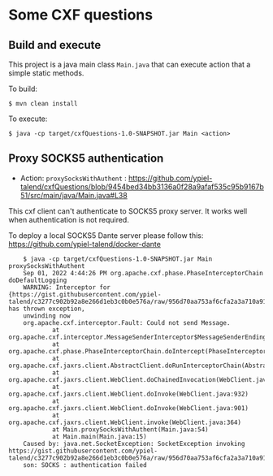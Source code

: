 Some CXF questions
==================

Build and execute
-----------------

This project is a java main class `Main.java` that can execute action that a simple static methods.

To build:

    $ mvn clean install

To execute:

    $ java -cp target/cxfQuestions-1.0-SNAPSHOT.jar Main <action>

Proxy SOCKS5 authentication
---------------------------

- Action: `proxySocksWithAuthent` : https://github.com/ypiel-talend/cxfQuestions/blob/9454bed34bb3136a0f28a9afaf535c95b9167b51/src/main/java/Main.java#L38

This cxf client can't authenticate to SOCKS5 proxy server. It works well
when authentication is not required.

To deploy a local SOCKS5 Dante server please follow this:
https://github.com/ypiel-talend/docker-dante

        $ java -cp target/cxfQuestions-1.0-SNAPSHOT.jar Main  proxySocksWithAuthent                                                             
        Sep 01, 2022 4:44:26 PM org.apache.cxf.phase.PhaseInterceptorChain doDefaultLogging                                                                                                                        
        WARNING: Interceptor for {https://gist.githubusercontent.com/ypiel-talend/c3277c902b92a8e266d1eb3c0b0e576a/raw/956d70aa753af6cfa2a3a710a9150deff70b47f6/geologists_ok.json}WebClient has thrown exception, 
        unwinding now                                                                                                                                                                                              
        org.apache.cxf.interceptor.Fault: Could not send Message.                                                                                                                                                  
                at org.apache.cxf.interceptor.MessageSenderInterceptor$MessageSenderEndingInterceptor.handleMessage(MessageSenderInterceptor.java:67)                                                              
                at org.apache.cxf.phase.PhaseInterceptorChain.doIntercept(PhaseInterceptorChain.java:307)
                at org.apache.cxf.jaxrs.client.AbstractClient.doRunInterceptorChain(AbstractClient.java:710)
                at org.apache.cxf.jaxrs.client.WebClient.doChainedInvocation(WebClient.java:1086)
                at org.apache.cxf.jaxrs.client.WebClient.doInvoke(WebClient.java:932)
                at org.apache.cxf.jaxrs.client.WebClient.doInvoke(WebClient.java:901)
                at org.apache.cxf.jaxrs.client.WebClient.invoke(WebClient.java:364)
                at Main.proxySocksWithAuthent(Main.java:54)
                at Main.main(Main.java:15)
        Caused by: java.net.SocketException: SocketException invoking https://gist.githubusercontent.com/ypiel-talend/c3277c902b92a8e266d1eb3c0b0e576a/raw/956d70aa753af6cfa2a3a710a9150deff70b47f6/geologists_ok.j
        son: SOCKS : authentication failed

